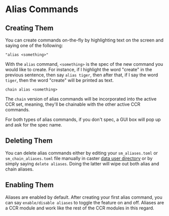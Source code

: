# Alias Commands

## Creating Them

You can create commands on-the-fly by highlighting text on the screen and saying one of the following:

`"alias <something>"`

With the `alias` command, `<something>` is the spec of the new command you would like to create. For instance, if I highlight the word "create" in the previous sentence, then say `alias tiger`, then after that, if I say the word `tiger`, then the word "create" will be printed as text.

`chain alias <something>`

The `chain` version of alias commands will be incorporated into the active CCR set, meaning, they'll be chainable with the other active CCR commands.

For both types of alias commands, if you don't spec, a GUI box will pop up and ask for the spec name.

## Deleting Them

You can delete alias commands either by editing your `sm_aliases.toml` or `sm_chain_aliases.toml` file manually in caster [data user directory](https://dictation-toolbox.github.io/Caster/#/User_Dir/Caster_User_Dir) or by simply saying `delete aliases`. Doing the latter will wipe out both alias and chain aliases.

## Enabling Them

Aliases are enabled by default. After creating your first alias command, you can say `enable/disable aliases` to toggle the feature on and off. Aliases are a CCR module and work like the rest of the CCR modules in this regard.
